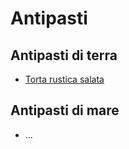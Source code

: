 # Antipasti

## Antipasti di terra
- [Torta rustica salata](antipasti/torta-rustica-salata.md)

## Antipasti di mare
- ...